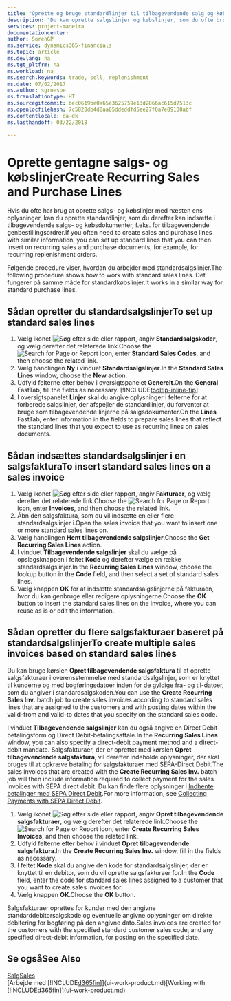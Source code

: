 ```yaml
---
title: "Oprette og bruge standardlinjer til tilbagevendende salg og køb | Microsoft Docs"
description: "Du kan oprette salgslinjer og købslinjer, som du ofte bruger, og derefter indsætte dem i salgs- og købsdokumenter, som du kan hurtigt udfylde linjerne med standardoplysninger."
services: project-madeira
documentationcenter: 
author: SorenGP
ms.service: dynamics365-financials
ms.topic: article
ms.devlang: na
ms.tgt_pltfrm: na
ms.workload: na
ms.search.keywords: trade, sell, replenishment
ms.date: 07/02/2017
ms.author: sgroespe
ms.translationtype: HT
ms.sourcegitcommit: bec0619be0a65e3625759e13d2866ac615d7513c
ms.openlocfilehash: 7c5820db4d8aa65ddeddfd5ee27f0a7e89100abf
ms.contentlocale: da-dk
ms.lasthandoff: 03/22/2018

---
```

# <a name="create-recurring-sales-and-purchase-lines"></a><span data-ttu-id="b13a5-103">Oprette gentagne salgs- og købslinjer</span><span class="sxs-lookup"><span data-stu-id="b13a5-103">Create Recurring Sales and Purchase Lines</span></span>
<span data-ttu-id="b13a5-104">Hvis du ofte har brug at oprette salgs- og købslinjer med næsten ens oplysninger, kan du oprette standardlinjer, som du derefter kan indsætte i tilbagevendende salgs- og købsdokumenter, f.eks. for tilbagevendende genbestillingsordrer.</span><span class="sxs-lookup"><span data-stu-id="b13a5-104">If you often need to create sales and purchase lines with similar information, you can set up standard lines that you can then insert on recurring sales and purchase documents, for example, for recurring replenishment orders.</span></span>  

<span data-ttu-id="b13a5-105">Følgende procedure viser, hvordan du arbejder med standardsalgslinjer.</span><span class="sxs-lookup"><span data-stu-id="b13a5-105">The following procedure shows how to work with standard sales lines.</span></span> <span data-ttu-id="b13a5-106">Det fungerer på samme måde for standardkøbslinjer.</span><span class="sxs-lookup"><span data-stu-id="b13a5-106">It works in a similar way for standard purchase lines.</span></span>  

## <a name="to-set-up-standard-sales-lines"></a><span data-ttu-id="b13a5-107">Sådan opretter du standardsalgslinjer</span><span class="sxs-lookup"><span data-stu-id="b13a5-107">To set up standard sales lines</span></span>  
1. <span data-ttu-id="b13a5-108">Vælg ikonet ![Søg efter side eller rapport](media/ui-search/search_small.png "Ikonet Søg efter side eller rapport"), angiv **Standardsalgskoder**, og vælg derefter det relaterede link.</span><span class="sxs-lookup"><span data-stu-id="b13a5-108">Choose the ![Search for Page or Report](media/ui-search/search_small.png "Search for Page or Report icon") icon, enter **Standard Sales Codes**, and then choose the related link.</span></span>  
2. <span data-ttu-id="b13a5-109">Vælg handlingen **Ny** i vinduet **Standardsalgslinjer**.</span><span class="sxs-lookup"><span data-stu-id="b13a5-109">In the **Standard Sales Lines** window, choose the **New** action.</span></span>  
3. <span data-ttu-id="b13a5-110">Udfyld felterne efter behov i oversigtspanelet **Generelt**.</span><span class="sxs-lookup"><span data-stu-id="b13a5-110">On the **General** FastTab, fill the fields as necessary.</span></span> [!INCLUDE[tooltip-inline-tip](includes/tooltip-inline-tip_md.md)]  
4. <span data-ttu-id="b13a5-111">I oversigtspanelet **Linjer** skal du angive oplysninger i felterne for at forberede salgslinjer, der afspejler de standardlinjer, du forventer at bruge som tilbagevendende linjerne på salgsdokumenter.</span><span class="sxs-lookup"><span data-stu-id="b13a5-111">On the **Lines** FastTab, enter information in the fields to prepare sales lines that reflect the standard lines that you expect to use as recurring lines on sales documents.</span></span>  

## <a name="to-insert-standard-sales-lines-on-a-sales-invoice"></a><span data-ttu-id="b13a5-112">Sådan indsættes standardsalgslinjer i en salgsfaktura</span><span class="sxs-lookup"><span data-stu-id="b13a5-112">To insert standard sales lines on a sales invoice</span></span>
1. <span data-ttu-id="b13a5-113">Vælg ikonet ![Søg efter side eller rapport](media/ui-search/search_small.png "Ikonet Søg efter side eller rapport"), angiv **Fakturaer**, og vælg derefter det relaterede link.</span><span class="sxs-lookup"><span data-stu-id="b13a5-113">Choose the ![Search for Page or Report](media/ui-search/search_small.png "Search for Page or Report icon") icon, enter **Invoices**, and then choose the related link.</span></span>
2. <span data-ttu-id="b13a5-114">Åbn den salgsfaktura, som du vil indsætte en eller flere standardsalgslinjer i.</span><span class="sxs-lookup"><span data-stu-id="b13a5-114">Open the sales invoice that you want to insert one or more standard sales lines on.</span></span>
3. <span data-ttu-id="b13a5-115">Vælg handlingen **Hent tilbagevendende salgslinjer**.</span><span class="sxs-lookup"><span data-stu-id="b13a5-115">Choose the **Get Recurring Sales Lines** action.</span></span>
4. <span data-ttu-id="b13a5-116">I vinduet **Tilbagevendende salgslinjer** skal du vælge på opslagsknappen i feltet **Kode** og derefter vælge en række standardsalgslinjer.</span><span class="sxs-lookup"><span data-stu-id="b13a5-116">In the **Recurring Sales Lines** window, choose the lookup button in the **Code** field, and then select a set of standard sales lines.</span></span>
5. <span data-ttu-id="b13a5-117">Vælg knappen **OK** for at indsætte standardsalgslinjerne på fakturaen, hvor du kan genbruge eller redigere oplysningerne.</span><span class="sxs-lookup"><span data-stu-id="b13a5-117">Choose the **OK** button to insert the standard sales lines on the invoice, where you can reuse as is or edit the information.</span></span>

## <a name="to-create-multiple-sales-invoices-based-on-standard-sales-lines"></a><span data-ttu-id="b13a5-118">Sådan opretter du flere salgsfakturaer baseret på standardsalgslinjer</span><span class="sxs-lookup"><span data-stu-id="b13a5-118">To create multiple sales invoices based on standard sales lines</span></span>
<span data-ttu-id="b13a5-119">Du kan bruge kørslen **Opret tilbagevendende salgsfaktura** til at oprette salgsfakturaer i overensstemmelse med standardsalgslinjer, som er knyttet til kunderne og med bogføringsdatoer inden for de gyldige fra- og til-datoer, som du angiver i standardsalgskoden.</span><span class="sxs-lookup"><span data-stu-id="b13a5-119">You can use the **Create Recurring Sales Inv.** batch job to create sales invoices according to standard sales lines that are assigned to the customers and with posting dates within the valid-from and valid-to dates that you specify on the standard sales code.</span></span>

<span data-ttu-id="b13a5-120">I vinduet **Tilbagevendende salgslinjer** kan du også angive en Direct Debit-betalingsform og Direct Debit-betalingsaftale.</span><span class="sxs-lookup"><span data-stu-id="b13a5-120">In the **Recurring Sales Lines** window, you can also specify a direct-debit payment method and a direct-debit mandate.</span></span> <span data-ttu-id="b13a5-121">Salgsfakturaer, der er oprettet med kørslen **Opret tilbagevendende salgsfaktura**, vil derefter indeholde oplysninger, der skal bruges til at opkræve betaling for salgsfakturaer med SEPA-Direct Debit.</span><span class="sxs-lookup"><span data-stu-id="b13a5-121">The sales invoices that are created with the **Create Recurring Sales Inv.** batch job will then include information required to collect payment for the sales invoices with SEPA direct debit.</span></span> <span data-ttu-id="b13a5-122">Du kan finde flere oplysninger i [Indhente betalinger med SEPA Direct Debit](finance-collect-payments-with-sepa-direct-debit.md).</span><span class="sxs-lookup"><span data-stu-id="b13a5-122">For more information, see [Collecting Payments with SEPA Direct Debit](finance-collect-payments-with-sepa-direct-debit.md).</span></span>

1. <span data-ttu-id="b13a5-123">Vælg ikonet ![Søg efter side eller rapport](media/ui-search/search_small.png "Ikonet Søg efter side eller rapport"), angiv **Opret tilbagevendende salgsfakturaer**, og vælg derefter det relaterede link.</span><span class="sxs-lookup"><span data-stu-id="b13a5-123">Choose the ![Search for Page or Report](media/ui-search/search_small.png "Search for Page or Report icon") icon, enter **Create Recurring Sales Invoices**, and then choose the related link.</span></span>
2. <span data-ttu-id="b13a5-124">Udfyld felterne efter behov i vinduet **Opret tilbagevendende salgsfaktura**.</span><span class="sxs-lookup"><span data-stu-id="b13a5-124">In the **Create Recurring Sales Inv.** window, fill in the fields as necessary.</span></span>
3. <span data-ttu-id="b13a5-125">I feltet **Kode** skal du angive den kode for standardsalgslinjer, der er knyttet til en debitor, som du vil oprette salgsfakturaer for.</span><span class="sxs-lookup"><span data-stu-id="b13a5-125">In the **Code** field, enter the code for standard sales lines assigned to a customer that you want to create sales invoices for.</span></span>
4. <span data-ttu-id="b13a5-126">Vælg knappen **OK**.</span><span class="sxs-lookup"><span data-stu-id="b13a5-126">Choose the **OK** button.</span></span>

<span data-ttu-id="b13a5-127">Salgsfakturaer oprettes for kunder med den angivne standarddebitorsalgskode og eventuelle angivne oplysninger om direkte debitering for bogføring på den angivne dato.</span><span class="sxs-lookup"><span data-stu-id="b13a5-127">Sales invoices are created for the customers with the specified standard customer sales code, and any specified direct-debit information, for posting on the specified date.</span></span>

## <a name="see-also"></a><span data-ttu-id="b13a5-128">Se også</span><span class="sxs-lookup"><span data-stu-id="b13a5-128">See Also</span></span>  
[<span data-ttu-id="b13a5-129">Salg</span><span class="sxs-lookup"><span data-stu-id="b13a5-129">Sales</span></span>](sales-manage-sales.md)  
<span data-ttu-id="b13a5-130">[Arbejde med [!INCLUDE[d365fin](includes/d365fin_md.md)]](ui-work-product.md)</span><span class="sxs-lookup"><span data-stu-id="b13a5-130">[Working with [!INCLUDE[d365fin](includes/d365fin_md.md)]](ui-work-product.md)</span></span>

